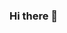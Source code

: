 ### Hi there 👋

<!--
**WandhekarRutikaRajendra/WandhekarRutikaRajendra** is a ✨ _special_ ✨ repository because its `README.md` (this file) appears on your GitHub profile.

Here are some ideas to get you started:

- 🔭 I’m currently working on ...
- 🌱 I’m currently learning Java full stack developer course
- 👯 I’m looking to collaborate on ...
- 🤔 I’m looking for help with ...
- 💬 Ask me about ...
- 📫 How to reach me: rutikawandhekar.skncoe.it@gmail.com
- 😄 Pronouns: ...
- ⚡ Fun fact: ...
-->
